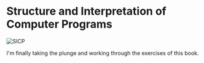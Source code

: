 # Structure and Interpretation of Computer Programs

![SICP](http://mitpress.mit.edu/sicp/full-text/book/cover.jpg)

I'm finally taking the plunge and working through the exercises of this book.
